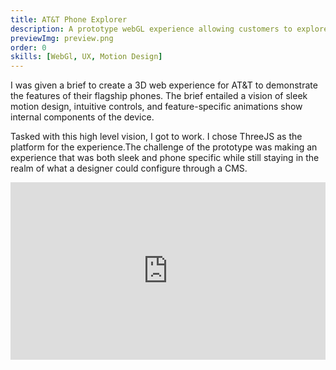 ```yaml
---
title: AT&T Phone Explorer
description: A prototype webGL experience allowing customers to explore phone features in a guided 3D tour 
previewImg: preview.png
order: 0
skills: [WebGl, UX, Motion Design]
---
```


I was given a brief to create a 3D web experience for AT&T to demonstrate the features of their flagship phones. The brief entailed a vision of sleek motion design, intuitive controls, and feature-specific animations show internal components of the device. 

Tasked with this high level vision, I got to work. I chose ThreeJS as the platform for the experience.The challenge of the prototype was making an experience that was both sleek and phone specific while still staying in the realm of what a designer could configure through a CMS. 

<div style="padding:56.25% 0 0 0;position:relative;"><iframe src="https://player.vimeo.com/video/869257173?badge=0&amp;autopause=0&amp;player_id=0&amp;app_id=58479" frameborder="0" allow="autoplay; fullscreen; picture-in-picture" style="position:absolute;top:0;left:0;width:100%;height:100%;" title="Web Phone Explorer Demo"></iframe></div><script src="https://player.vimeo.com/api/player.js"></script>
